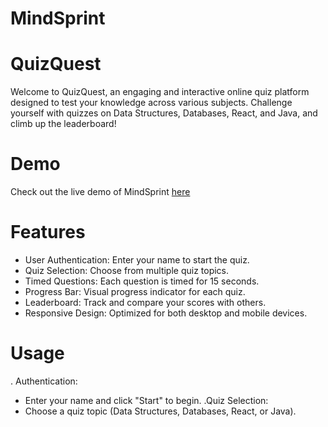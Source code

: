 # MindSprint
# QuizQuest
Welcome to QuizQuest, an engaging and interactive online quiz platform designed to test your knowledge across various subjects. Challenge yourself with quizzes on Data Structures, Databases, React, and Java, and climb up the leaderboard!

# Demo
Check out the live demo of MindSprint [here](https://mindsprint-github-io.onrender.com/)

# Features
* User Authentication: Enter your name to start the quiz.
* Quiz Selection: Choose from multiple quiz topics.
* Timed Questions: Each question is timed for 15 seconds.
* Progress Bar: Visual progress indicator for each quiz.
* Leaderboard: Track and compare your scores with others.
* Responsive Design: Optimized for both desktop and mobile devices.

# Usage
. Authentication:
* Enter your name and click "Start" to begin.
.Quiz Selection:
* Choose a quiz topic (Data Structures, Databases, React, or Java).
